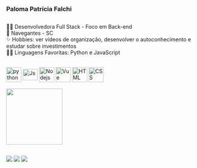 ### Paloma Patrícia Falchi
##
👩‍🎓 Desenvolvedora Full Stack - Foco em Back-end
<br>
📍 Navegantes - SC
<br>
✨ Hobbies: ver vídeos de organização, desenvolver o autoconhecimento e estudar sobre investimentos
<br>
👩‍💻 Linguagens Favoritas: Python e JavaScript
<br>
<div style="display: inline_block"><br>
    <img align="center" alt="python" height="40" width="40" src="https://cdn.jsdelivr.net/gh/devicons/devicon/icons/python/python-original.svg">
    <img align="center" alt="Js" height="30" width="40" src="https://cdn.jsdelivr.net/gh/devicons/devicon/icons/javascript/javascript-plain.svg">
    <img align="center" alt="Nodejs" height="40" width="40" src="https://cdn.jsdelivr.net/gh/devicons/devicon/icons/nodejs/nodejs-original.svg">
    <img align="center" alt="Vue" height="40" width="40" src="https://cdn.jsdelivr.net/gh/devicons/devicon/icons/vuejs/vuejs-original.svg">
    <img align="center" alt="HTML" height="40" width="40" src="https://cdn.jsdelivr.net/gh/devicons/devicon/icons/html5/html5-plain.svg">
    <img align="center" alt="CSS" height="40" width="40" src="https://cdn.jsdelivr.net/gh/devicons/devicon/icons/css3/css3-plain.svg">
</div>
<br>

<div>
  <a href="https://github.com/palomapfalchi">
  <img height="150em" src="https://github-readme-stats.vercel.app/api?username=palomapfalchi&show_icons=true&theme=github_dark&include_all_commits=true&count_private=true"/>
</div>
  
##
     
<a href = "mailto:palomapfalchi@gmail.com"><img src="https://img.shields.io/badge/-Gmail-%23333?style=for-the-badge&logo=gmail&logoColor=white" target="_blank"></a>
  <a href="https://www.linkedin.com/in/palomafalchi" target="_blank"><img src="https://img.shields.io/badge/-LinkedIn-%230077B5?style=for-the-badge&logo=linkedin&logoColor=white" target="_blank"></a> 
  <a href="https://instagram.com/palomapfalchi" target="_blank"><img src="https://img.shields.io/badge/-Instagram-%23E4405F?style=for-the-badge&logo=instagram&logoColor=white" target="_blank"></a>
